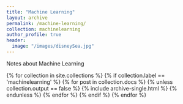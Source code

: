```yaml
---
title: "Machine Learning"
layout: archive 
permalink: /machine-learning/
collection: machinelearning
author_profile: true
header:
  image: "/images/disneySea.jpg"
---
```


Notes about Machine Learning

{% for collection in site.collections %}
 {% if collection.label == 'machinelearning' %}
  {% for post in collection.docs %}
    {% unless collection.output == false %}
      {% include archive-single.html %}
    {% endunless %}
  {% endfor %}
 {% endif %}
{% endfor %}


